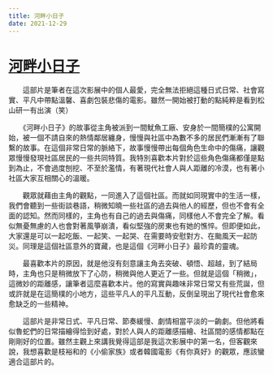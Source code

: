 ```yaml
---
title: 河畔小日子
date: 2021-12-29
---
```


# [河畔小日子](https://ja.wikipedia.org/wiki/%E5%B7%9D%E3%81%A3%E3%81%BA%E3%82%8A%E3%83%A0%E3%82%B3%E3%83%AA%E3%83%83%E3%82%BF)

　　這部片是筆者在這次影展中的個人最愛，完全無法拒絕這種日式日常、社會寫實、平凡中帶點溫馨、喜劇包裝悲傷的電影。雖然一開始被打動的點純粹是看到松山研一有出演（笑）

　　《河畔小日子》的故事從主角被派到一間魷魚工廠、安身於一間簡樸的公寓開始，被一個不請自來的熱情鄰居纏身，慢慢與社區中為數不多的居民們漸漸有了聯繫的故事。在這個非常日常的脈絡下，故事慢慢帶出每個角色生命中的傷痛，讓觀眾慢慢發現社區居民的一些共同特質。我特別喜歡本片對於這些角色傷痛都僅是點到為止，不會過度刨挖、不至於濫情，有著現代社會人與人距離的冷漠，也有著小社區大家互相關心的溫暖。

　　觀眾就藉由主角的觀點，一同進入了這個社區。而就如同現實中的生活一樣，我們會聽到一些街談巷語，稍微知曉一些社區的過去與他人的經歷，但也不會有全面的認知。然而同樣的，主角也有自己的過去與傷痛，同樣他人不會完全了解。看似無憂無慮的人也會對著風箏崩潰，看似堅強的房東也有她的憔悴。但即便如此，大家還是可以一起吃飯、一起笑、一起哭、在需要時安慰對方、在颱風天一起防災。同理是這個社區意外的寶藏，也是這個《河畔小日子》最珍貴的靈魂。

　　最喜歡本片的原因，就是他沒有刻意讓主角去突破、頓悟、超越，到了結局時，主角也只是稍微放下了心防，稍微與他人更近了一些。但就是這個「稍微」，這微妙的距離感，讓筆者這麼喜歡本片。他的寫實與趣味非常日常又有些荒誕，但或許就是在這簡樸的小地方，這些平凡人的平凡互動，反倒呈現出了現代社會愈來愈缺乏的一些精神。

　　這部片是非常日式、平凡日常、節奏緩慢、劇情相當平淡的一齣劇。但他將看似魯蛇們的日常描繪得恰到好處，對於人與人的距離感描繪、社區間的感情都點在剛剛好的位置。雖然主觀上來講我覺得這部是我這次影展中的第一名，但客觀來說，我想喜歡是枝裕和的《小偷家族》或者韓國電影《有你真好》的觀眾，應該蠻適合這部片的。
